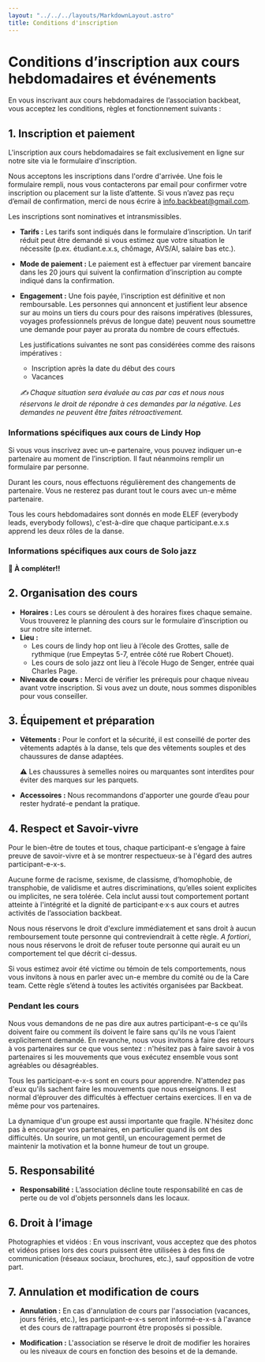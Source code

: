 ```yaml
---
layout: "../../../layouts/MarkdownLayout.astro"
title: Conditions d'inscription
---
```


# Conditions d’inscription aux cours hebdomadaires et événements

En vous inscrivant aux cours hebdomadaires de l’association backbeat, vous acceptez les conditions, règles et fonctionnement suivants&nbsp;:

## 1. Inscription et paiement

L'inscription aux cours hebdomadaires se fait exclusivement en ligne sur notre site via le formulaire d’inscription.  

Nous acceptons les inscriptions dans l'ordre d'arrivée. Une fois le formulaire rempli, nous vous contacterons par email pour confirmer votre inscription ou placement sur la liste d’attente. Si vous n’avez pas reçu d’email de confirmation, merci de nous écrire à [info.backbeat@gmail.com](mailto:info.backbeat@gmail.com).

Les inscriptions sont nominatives et intransmissibles.

- **Tarifs :** Les tarifs sont indiqués dans le formulaire d’inscription. Un tarif réduit peut être demandé si vous estimez que votre situation le nécessite (p.ex. étudiant.e.x.s, chômage, AVS/AI, salaire bas etc.).
- **Mode de paiement :** Le paiement est à effectuer par virement bancaire dans les 20 jours qui suivent la confirmation d’inscription au compte indiqué dans la confirmation.
- **Engagement :** Une fois payée, l'inscription est définitive et non remboursable. Les personnes qui annoncent et justifient leur absence sur au moins un tiers du cours pour des raisons impératives (blessures, voyages professionnels prévus de longue date) peuvent nous soumettre une demande pour payer au prorata du nombre de cours effectués.

  Les justifications suivantes ne sont pas considérées comme des raisons impératives :

  - Inscription après la date du début des cours
  - Vacances

  *✍️ Chaque situation sera évaluée au cas par cas et nous nous réservons le droit de répondre à ces demandes par la négative. Les demandes ne peuvent être faites rétroactivement.*

### Informations spécifiques aux cours de Lindy Hop

Si vous vous inscrivez avec un-e partenaire, vous pouvez indiquer un-e partenaire au moment de l’inscription. Il faut néanmoins remplir un formulaire par personne.

Durant les cours, nous effectuons régulièrement des changements de partenaire. Vous ne resterez pas durant tout le cours avec un-e même partenaire. 

Tous les cours hebdomadaires sont donnés en mode ELEF (everybody leads, everybody follows), c'est-à-dire que chaque participant.e.x.s apprend les deux rôles de la danse.

### Informations spécifiques aux cours de Solo jazz

**🚧 À compléter!!**

## 2. Organisation des cours

- **Horaires :** Les cours se déroulent à des horaires fixes chaque semaine. Vous trouverez le planning des cours sur le formulaire d’inscription ou sur notre site internet.
- **Lieu :**
  - Les cours de lindy hop ont lieu à l’école des Grottes, salle de rythmique (rue Empeytas 5-7, entrée côté rue Robert Chouet). 
  - Les cours de solo jazz ont lieu à l’école Hugo de Senger, entrée quai Charles Page. 
- **Niveaux de cours :** Merci de vérifier les prérequis pour chaque niveau avant votre inscription. Si vous avez un doute, nous sommes disponibles pour vous conseiller.

## 3. Équipement et préparation

- **Vêtements :** Pour le confort et la sécurité, il est conseillé de porter des vêtements adaptés à la danse, tels que des vêtements souples et des chaussures de danse adaptées.

  ⚠️ Les chaussures à semelles noires ou marquantes sont interdites pour éviter des marques sur les parquets. 
- **Accessoires :** Nous recommandons d'apporter une gourde d’eau pour rester hydraté-e pendant la pratique.

## 4. Respect et Savoir-vivre

Pour le bien-être de toutes et tous, chaque participant-e s’engage à faire preuve de savoir-vivre et à se montrer respectueux-se à l'égard des autres participant-e-x-s. 

Aucune forme de racisme, sexisme, de classisme, d’homophobie, de transphobie, de validisme et autres discriminations, qu’elles soient explicites ou implicites, ne sera tolérée. Cela inclut aussi tout comportement portant atteinte à l'intégrité et la dignité de participant·e·x·s aux cours et autres activités de l’association backbeat.

Nous nous réservons le droit d'exclure immédiatement et sans droit à aucun remboursement toute personne qui contreviendrait à cette règle. *A fortiori*, nous nous réservons le droit de refuser toute personne qui aurait eu un comportement tel que décrit ci-dessus. 

Si vous estimez avoir été victime ou témoin de tels comportements, nous vous invitons à nous en parler avec un-e membre du comité ou de la Care team. Cette règle s’étend à toutes les activités organisées par Backbeat. 

### Pendant les cours

Nous vous demandons de ne pas dire aux autres participant-e-s ce qu'ils doivent faire ou comment ils doivent le faire sans qu'ils ne vous l’aient explicitement demandé. En revanche, nous vous invitons à faire des retours à vos partenaires sur ce que vous sentez :  n'hésitez pas à faire savoir à vos partenaires si les mouvements que vous exécutez ensemble vous sont agréables ou désagréables.

Tous les participant-e-x-s sont en cours pour apprendre. N'attendez pas d'eux qu'ils sachent faire les mouvements que nous enseignons. Il est normal d’éprouver des difficultés à effectuer certains exercices. Il en va de même pour vos partenaires.

La dynamique d'un groupe est aussi importante que fragile. N'hésitez donc pas à encourager vos partenaires, en particulier quand ils ont des difficultés. Un sourire, un mot gentil, un encouragement permet de maintenir la motivation et la bonne humeur de tout un groupe.

## 5. Responsabilité

- **Responsabilité :** L’association décline toute responsabilité en cas de perte ou de vol d'objets personnels dans les locaux.

## 6. Droit à l’image

Photographies et vidéos : En vous inscrivant, vous acceptez que des photos et vidéos prises lors des cours puissent être utilisées à des fins de communication (réseaux sociaux, brochures, etc.), sauf opposition de votre part.

## 7. Annulation et modification de cours

- **Annulation :** En cas d'annulation de cours par l'association (vacances, jours fériés, etc.), les participant-e-x-s seront informé-e-x-s à l'avance et des cours de rattrapage pourront être proposés si possible.

- **Modification :** L'association se réserve le droit de modifier les horaires ou les niveaux de cours en fonction des besoins et de la demande.




















